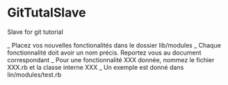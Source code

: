 GitTutalSlave
=============

Slave for git tutorial


_ Placez vos nouvelles fonctionalités dans le dossier lib/modules
_ Chaque fonctionnalité doit avoir un nom précis. Reportez vous au document correspondant
_ Pour une fonctionnalité XXX donnée, nommez le fichier XXX.rb et la classe interne XXX
_ Un exemple est donné dans lin/modules/test.rb
